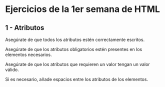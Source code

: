# Ejercicios de la 1er semana de HTML

## 1 - Atributos
Asegúrate de que todos los atributos estén correctamente escritos.

Asegúrate de que los atributos obligatorios estén presentes en los elementos necesarios.

Asegúrate de que los atributos que requieren un valor tengan un valor válido.

Si es necesario, añade espacios entre los atributos de los elementos.
